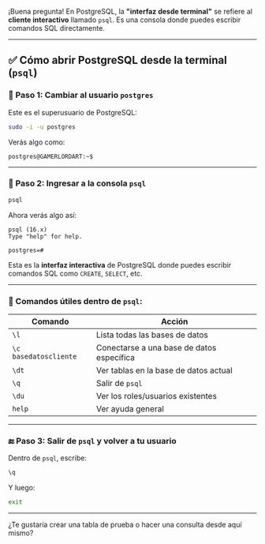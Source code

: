 
¡Buena pregunta! En PostgreSQL, la **"interfaz desde terminal"** se refiere al **cliente interactivo** llamado `psql`. Es una consola donde puedes escribir comandos SQL directamente.

---

## ✅ Cómo abrir PostgreSQL desde la terminal (`psql`)

### 🔸 Paso 1: Cambiar al usuario `postgres`

Este es el superusuario de PostgreSQL:

```bash
sudo -i -u postgres
```

Verás algo como:

```
postgres@GAMERLORDART:~$
```

---

### 🔸 Paso 2: Ingresar a la consola `psql`

```bash
psql
```

Ahora verás algo así:

```
psql (16.x)
Type "help" for help.

postgres=#
```

Esta es la **interfaz interactiva** de PostgreSQL donde puedes escribir comandos SQL como `CREATE`, `SELECT`, etc.

---

### 🔸 Comandos útiles dentro de `psql`:

|Comando|Acción|
|---|---|
|`\l`|Lista todas las bases de datos|
|`\c basedatoscliente`|Conectarse a una base de datos específica|
|`\dt`|Ver tablas en la base de datos actual|
|`\q`|Salir de `psql`|
|`\du`|Ver los roles/usuarios existentes|
|`help`|Ver ayuda general|

---

### 🔚 Paso 3: Salir de `psql` y volver a tu usuario

Dentro de `psql`, escribe:

```sql
\q
```

Y luego:

```bash
exit
```

---

¿Te gustaría crear una tabla de prueba o hacer una consulta desde aquí mismo?